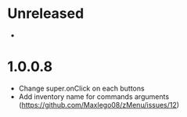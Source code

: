 # Unreleased

- 

# 1.0.0.8

- Change super.onClick on each buttons
- Add inventory name for commands arguments (https://github.com/Maxlego08/zMenu/issues/12)